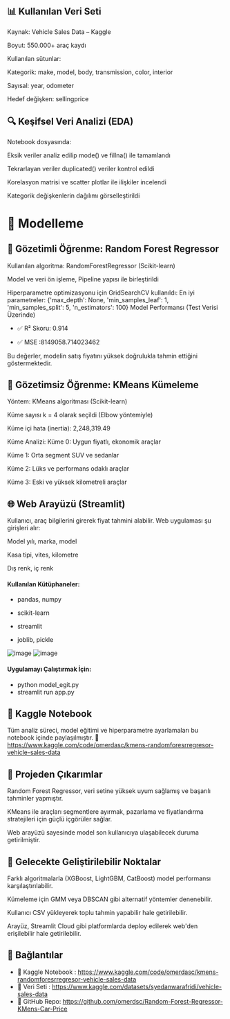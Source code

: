 ## 📊 Kullanılan Veri Seti
Kaynak: Vehicle Sales Data – Kaggle

Boyut: 550.000+ araç kaydı

Kullanılan sütunlar:

Kategorik: make, model, body, transmission, color, interior

Sayısal: year, odometer

Hedef değişken: sellingprice

## 🔍 Keşifsel Veri Analizi (EDA)
Notebook dosyasında:

Eksik veriler analiz edilip mode() ve fillna() ile tamamlandı

Tekrarlayan veriler duplicated() veriler kontrol edildi

Korelasyon matrisi ve scatter plotlar ile ilişkiler incelendi

Kategorik değişkenlerin dağılımı görselleştirildi

# 🧠 Modelleme
## 🎯 Gözetimli Öğrenme: Random Forest Regressor
Kullanılan algoritma: RandomForestRegressor (Scikit-learn)

Model ve veri ön işleme, Pipeline yapısı ile birleştirildi

Hiperparametre optimizasyonu için GridSearchCV kullanıldı:
En iyi parametreler:
{'max_depth': None, 'min_samples_leaf': 1, 'min_samples_split': 5, 'n_estimators': 100}
Model Performansı (Test Verisi Üzerinde)
* ✅ R² Skoru: 0.914

* ✅ MSE :8149058.714023462

Bu değerler, modelin satış fiyatını yüksek doğrulukla tahmin ettiğini göstermektedir.

## 🧠 Gözetimsiz Öğrenme: KMeans Kümeleme
Yöntem: KMeans algoritması (Scikit-learn)

Küme sayısı k = 4 olarak seçildi (Elbow yöntemiyle)

Küme içi hata (inertia): 2,248,319.49

Küme Analizi:
Küme 0: Uygun fiyatlı, ekonomik araçlar

Küme 1: Orta segment SUV ve sedanlar

Küme 2: Lüks ve performans odaklı araçlar

Küme 3: Eski ve yüksek kilometreli araçlar

## 🌐 Web Arayüzü (Streamlit)
Kullanıcı, araç bilgilerini girerek fiyat tahmini alabilir. Web uygulaması şu girişleri alır:

Model yılı, marka, model

Kasa tipi, vites, kilometre

Dış renk, iç renk

#### Kullanılan Kütüphaneler:
* pandas, numpy

* scikit-learn

* streamlit

* joblib, pickle

![image](https://github.com/user-attachments/assets/31e0ac39-1cc4-4f01-b672-6ea40f58e625)
![image](https://github.com/user-attachments/assets/dd223f0f-6c3c-4c2c-ad47-a9f3e45ea6fd)


#### Uygulamayı Çalıştırmak İçin:
* python model_egit.py
* streamlit run app.py


## 📘 Kaggle Notebook
Tüm analiz süreci, model eğitimi ve hiperparametre ayarlamaları bu notebook içinde paylaşılmıştır.
🔗 https://www.kaggle.com/code/omerdasc/kmens-randomforesrregresor-vehicle-sales-data

## 📝 Projeden Çıkarımlar
Random Forest Regressor, veri setine yüksek uyum sağlamış ve başarılı tahminler yapmıştır.

KMeans ile araçları segmentlere ayırmak, pazarlama ve fiyatlandırma stratejileri için güçlü içgörüler sağlar.

Web arayüzü sayesinde model son kullanıcıya ulaşabilecek duruma getirilmiştir.

## 🚀 Gelecekte Geliştirilebilir Noktalar
Farklı algoritmalarla (XGBoost, LightGBM, CatBoost) model performansı karşılaştırılabilir.

Kümeleme için GMM veya DBSCAN gibi alternatif yöntemler denenebilir.

Kullanıcı CSV yükleyerek toplu tahmin yapabilir hale getirilebilir.

Arayüz, Streamlit Cloud gibi platformlarda deploy edilerek web'den erişilebilir hale getirilebilir.

## 🔗 Bağlantılar
* 📘 Kaggle Notebook : https://www.kaggle.com/code/omerdasc/kmens-randomforesrregresor-vehicle-sales-data 
* 📘 Veri Seti : https://www.kaggle.com/datasets/syedanwarafridi/vehicle-sales-data
* 🐙 GitHub Repo: https://github.com/omerdsc/Random-Forest-Regressor-KMens-Car-Price


